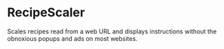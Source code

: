 # RecipeScaler
Scales recipes read from a web URL and displays instructions without the obnoxious popups and ads on most websites.
